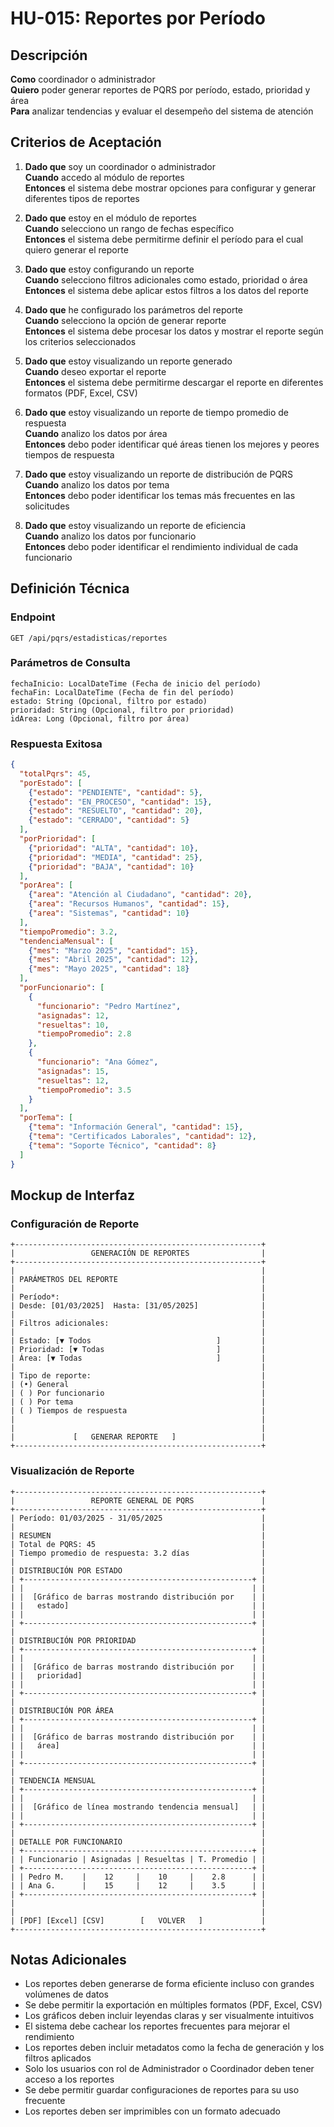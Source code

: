 # HU-015: Reportes por Período

## Descripción
**Como** coordinador o administrador  
**Quiero** poder generar reportes de PQRS por período, estado, prioridad y área  
**Para** analizar tendencias y evaluar el desempeño del sistema de atención

## Criterios de Aceptación

1. **Dado que** soy un coordinador o administrador  
   **Cuando** accedo al módulo de reportes  
   **Entonces** el sistema debe mostrar opciones para configurar y generar diferentes tipos de reportes

2. **Dado que** estoy en el módulo de reportes  
   **Cuando** selecciono un rango de fechas específico  
   **Entonces** el sistema debe permitirme definir el período para el cual quiero generar el reporte

3. **Dado que** estoy configurando un reporte  
   **Cuando** selecciono filtros adicionales como estado, prioridad o área  
   **Entonces** el sistema debe aplicar estos filtros a los datos del reporte

4. **Dado que** he configurado los parámetros del reporte  
   **Cuando** selecciono la opción de generar reporte  
   **Entonces** el sistema debe procesar los datos y mostrar el reporte según los criterios seleccionados

5. **Dado que** estoy visualizando un reporte generado  
   **Cuando** deseo exportar el reporte  
   **Entonces** el sistema debe permitirme descargar el reporte en diferentes formatos (PDF, Excel, CSV)

6. **Dado que** estoy visualizando un reporte de tiempo promedio de respuesta  
   **Cuando** analizo los datos por área  
   **Entonces** debo poder identificar qué áreas tienen los mejores y peores tiempos de respuesta

7. **Dado que** estoy visualizando un reporte de distribución de PQRS  
   **Cuando** analizo los datos por tema  
   **Entonces** debo poder identificar los temas más frecuentes en las solicitudes

8. **Dado que** estoy visualizando un reporte de eficiencia  
   **Cuando** analizo los datos por funcionario  
   **Entonces** debo poder identificar el rendimiento individual de cada funcionario

## Definición Técnica

### Endpoint
```
GET /api/pqrs/estadisticas/reportes
```

### Parámetros de Consulta
```
fechaInicio: LocalDateTime (Fecha de inicio del período)
fechaFin: LocalDateTime (Fecha de fin del período)
estado: String (Opcional, filtro por estado)
prioridad: String (Opcional, filtro por prioridad)
idArea: Long (Opcional, filtro por área)
```

### Respuesta Exitosa
```json
{
  "totalPqrs": 45,
  "porEstado": [
    {"estado": "PENDIENTE", "cantidad": 5},
    {"estado": "EN_PROCESO", "cantidad": 15},
    {"estado": "RESUELTO", "cantidad": 20},
    {"estado": "CERRADO", "cantidad": 5}
  ],
  "porPrioridad": [
    {"prioridad": "ALTA", "cantidad": 10},
    {"prioridad": "MEDIA", "cantidad": 25},
    {"prioridad": "BAJA", "cantidad": 10}
  ],
  "porArea": [
    {"area": "Atención al Ciudadano", "cantidad": 20},
    {"area": "Recursos Humanos", "cantidad": 15},
    {"area": "Sistemas", "cantidad": 10}
  ],
  "tiempoPromedio": 3.2,
  "tendenciaMensual": [
    {"mes": "Marzo 2025", "cantidad": 15},
    {"mes": "Abril 2025", "cantidad": 12},
    {"mes": "Mayo 2025", "cantidad": 18}
  ],
  "porFuncionario": [
    {
      "funcionario": "Pedro Martínez",
      "asignadas": 12,
      "resueltas": 10,
      "tiempoPromedio": 2.8
    },
    {
      "funcionario": "Ana Gómez",
      "asignadas": 15,
      "resueltas": 12,
      "tiempoPromedio": 3.5
    }
  ],
  "porTema": [
    {"tema": "Información General", "cantidad": 15},
    {"tema": "Certificados Laborales", "cantidad": 12},
    {"tema": "Soporte Técnico", "cantidad": 8}
  ]
}
```

## Mockup de Interfaz

### Configuración de Reporte
```
+-------------------------------------------------------+
|                 GENERACIÓN DE REPORTES                |
+-------------------------------------------------------+
|                                                       |
| PARÁMETROS DEL REPORTE                                |
|                                                       |
| Período*:                                             |
| Desde: [01/03/2025]  Hasta: [31/05/2025]              |
|                                                       |
| Filtros adicionales:                                  |
|                                                       |
| Estado: [▼ Todos                            ]         |
| Prioridad: [▼ Todas                         ]         |
| Área: [▼ Todas                              ]         |
|                                                       |
| Tipo de reporte:                                      |
| (•) General                                           |
| ( ) Por funcionario                                   |
| ( ) Por tema                                          |
| ( ) Tiempos de respuesta                              |
|                                                       |
|                                                       |
|             [   GENERAR REPORTE   ]                   |
+-------------------------------------------------------+
```

### Visualización de Reporte
```
+-------------------------------------------------------+
|                 REPORTE GENERAL DE PQRS               |
+-------------------------------------------------------+
| Período: 01/03/2025 - 31/05/2025                      |
|                                                       |
| RESUMEN                                               |
| Total de PQRS: 45                                     |
| Tiempo promedio de respuesta: 3.2 días                |
|                                                       |
| DISTRIBUCIÓN POR ESTADO                               |
| +---------------------------------------------------+ |
| |                                                   | |
| |  [Gráfico de barras mostrando distribución por    | |
| |   estado]                                         | |
| |                                                   | |
| +---------------------------------------------------+ |
|                                                       |
| DISTRIBUCIÓN POR PRIORIDAD                            |
| +---------------------------------------------------+ |
| |                                                   | |
| |  [Gráfico de barras mostrando distribución por    | |
| |   prioridad]                                      | |
| |                                                   | |
| +---------------------------------------------------+ |
|                                                       |
| DISTRIBUCIÓN POR ÁREA                                 |
| +---------------------------------------------------+ |
| |                                                   | |
| |  [Gráfico de barras mostrando distribución por    | |
| |   área]                                           | |
| |                                                   | |
| +---------------------------------------------------+ |
|                                                       |
| TENDENCIA MENSUAL                                     |
| +---------------------------------------------------+ |
| |                                                   | |
| |  [Gráfico de línea mostrando tendencia mensual]   | |
| |                                                   | |
| +---------------------------------------------------+ |
|                                                       |
| DETALLE POR FUNCIONARIO                               |
| +---------------------------------------------------+ |
| | Funcionario | Asignadas | Resueltas | T. Promedio | |
| +---------------------------------------------------+ |
| | Pedro M.    |    12     |    10     |    2.8      | |
| | Ana G.      |    15     |    12     |    3.5      | |
| +---------------------------------------------------+ |
|                                                       |
|                                                       |
| [PDF] [Excel] [CSV]        [   VOLVER   ]             |
+-------------------------------------------------------+
```

## Notas Adicionales
- Los reportes deben generarse de forma eficiente incluso con grandes volúmenes de datos
- Se debe permitir la exportación en múltiples formatos (PDF, Excel, CSV)
- Los gráficos deben incluir leyendas claras y ser visualmente intuitivos
- El sistema debe cachear los reportes frecuentes para mejorar el rendimiento
- Los reportes deben incluir metadatos como la fecha de generación y los filtros aplicados
- Solo los usuarios con rol de Administrador o Coordinador deben tener acceso a los reportes
- Se debe permitir guardar configuraciones de reportes para su uso frecuente
- Los reportes deben ser imprimibles con un formato adecuado
